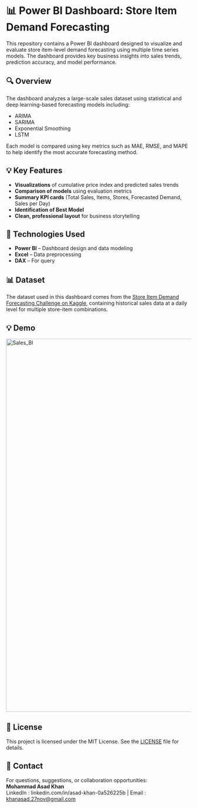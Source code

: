 # 📊 Power BI Dashboard: Store Item Demand Forecasting

This repository contains a Power BI dashboard designed to visualize and evaluate store item-level demand forecasting using multiple time series models. The dashboard provides key business insights into sales trends, prediction accuracy, and model performance.

## 🔍 Overview

The dashboard analyzes a large-scale sales dataset using statistical and deep learning-based forecasting models including:
- ARIMA
- SARIMA
- Exponential Smoothing
- LSTM

Each model is compared using key metrics such as MAE, RMSE, and MAPE to help identify the most accurate forecasting method.

## 💡 Key Features

- **Visualizations** of cumulative price index and predicted sales trends  
- **Comparison of models** using evaluation metrics  
- **Summary KPI cards** (Total Sales, Items, Stores, Forecasted Demand, Sales per Day)  
- **Identification of Best Model**  
- **Clean, professional layout** for business storytelling  

## 🧠 Technologies Used

- **Power BI** – Dashboard design and data modeling  
- **Excel** – Data preprocessing  
- **DAX** – For query 

## 📊 Dataset

The dataset used in this dashboard comes from the [Store Item Demand Forecasting Challenge on Kaggle](https://www.kaggle.com/competitions/demand-forecasting/data), containing historical sales data at a daily level for multiple store-item combinations.

## 💡 Demo 
<img width="1019" alt="Sales_BI" src="https://github.com/user-attachments/assets/5e0c13d7-426b-4aa6-815a-91881f6e0b73" />


## 🧾 License

This project is licensed under the MIT License. See the [LICENSE](LICENSE) file for details.

## 🤝 Contact

For questions, suggestions, or collaboration opportunities:  
**Mohammad Asad Khan**  
LinkedIn : linkedin.com/in/asad-khan-0a526225b | Email : khanasad.27nov@gmail.com

